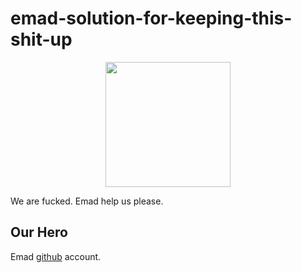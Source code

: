 # emad-solution-for-keeping-this-shit-up

<p align="center">
  <img src="https://avatars.githubusercontent.com/u/57032799?v=4" width="200" />
</p>

We are fucked. Emad help us please.

## Our Hero

Emad [github](https://github.com/EMSI-zero) account.
